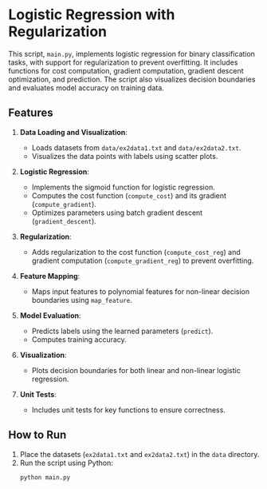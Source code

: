 # Logistic Regression with Regularization

This script, `main.py`, implements logistic regression for binary classification tasks, with support for regularization to prevent overfitting. It includes functions for cost computation, gradient computation, gradient descent optimization, and prediction. The script also visualizes decision boundaries and evaluates model accuracy on training data.

## Features

1. **Data Loading and Visualization**:
   - Loads datasets from `data/ex2data1.txt` and `data/ex2data2.txt`.
   - Visualizes the data points with labels using scatter plots.

2. **Logistic Regression**:
   - Implements the sigmoid function for logistic regression.
   - Computes the cost function (`compute_cost`) and its gradient (`compute_gradient`).
   - Optimizes parameters using batch gradient descent (`gradient_descent`).

3. **Regularization**:
   - Adds regularization to the cost function (`compute_cost_reg`) and gradient computation (`compute_gradient_reg`) to prevent overfitting.

4. **Feature Mapping**:
   - Maps input features to polynomial features for non-linear decision boundaries using `map_feature`.

5. **Model Evaluation**:
   - Predicts labels using the learned parameters (`predict`).
   - Computes training accuracy.

6. **Visualization**:
   - Plots decision boundaries for both linear and non-linear logistic regression.

7. **Unit Tests**:
   - Includes unit tests for key functions to ensure correctness.

## How to Run

1. Place the datasets (`ex2data1.txt` and `ex2data2.txt`) in the `data` directory.
2. Run the script using Python:
   ```bash
   python main.py